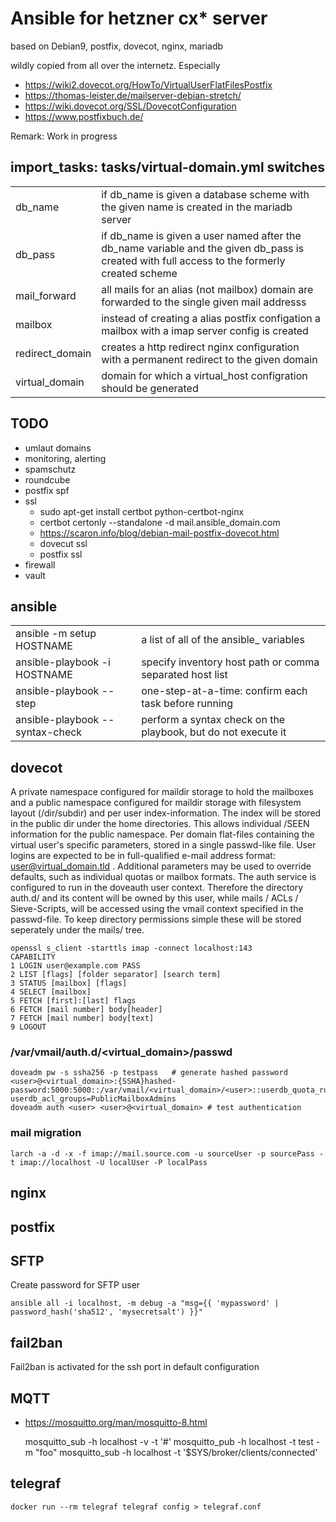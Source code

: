 # Ansible for hetzner cx* server

based on Debian9, postfix, dovecot, nginx, mariadb

wildly copied from all over the internetz. Especially

- https://wiki2.dovecot.org/HowTo/VirtualUserFlatFilesPostfix
- https://thomas-leister.de/mailserver-debian-stretch/
- https://wiki.dovecot.org/SSL/DovecotConfiguration
- https://www.postfixbuch.de/

Remark: Work in progress

## import_tasks: tasks/virtual-domain.yml switches

|                 |                                                                                                                                              |
| --------------- | -------------------------------------------------------------------------------------------------------------------------------------------- |
| db_name         | if db_name is given a database scheme with the given name is created in the mariadb server                                                   |
| db_pass         | if db_name is given a user named after the db_name variable and the given db_pass is created with full access to the formerly created scheme |
| mail_forward    | all mails for an alias (not mailbox) domain are forwarded to the single given mail addresss                                                  |
| mailbox         | instead of creating a alias postfix configation a mailbox with a imap server config is created                                               |
| redirect_domain | creates a http redirect nginx configuration with a permanent redirect to the given domain                                                    |
| virtual_domain  | domain for which a virtual_host configration should be generated                                                                             |

## TODO

- umlaut domains
- monitoring, alerting
- spamschutz
- roundcube
- postfix spf
- ssl
  - sudo apt-get install certbot python-certbot-nginx
  - certbot certonly --standalone -d mail.ansible_domain.com
  - https://scaron.info/blog/debian-mail-postfix-dovecot.html
  - dovecut ssl
  - postfix ssl
- firewall
- vault

## ansible

|                                 |                                                               |
| ------------------------------- | ------------------------------------------------------------- |
| ansible -m setup HOSTNAME       | a list of all of the ansible_ variables                       |
| ansible-playbook -i HOSTNAME    | specify inventory host path or comma separated host list      |
| ansible-playbook --step         | one-step-at-a-time: confirm each task before running          |
| ansible-playbook --syntax-check | perform a syntax check on the playbook, but do not execute it |

## dovecot

A private namespace configured for maildir storage to hold the mailboxes and a public namespace configured for maildir storage with filesystem layout (/dir/subdir) and per user index-information. The index will be stored in the public dir under the home directories. This allows individual /SEEN information for the public namespace.
Per domain flat-files containing the virtual user's specific parameters, stored in a single passwd-like file. User logins are expected to be in full-qualified e-mail address format: user@virtual_domain.tld . Additional parameters may be used to override defaults, such as individual quotas or mailbox formats.
The auth service is configured to run in the doveauth user context. Therefore the directory auth.d/ and its content will be owned by this user, while mails / ACLs / Sieve-Scripts, will be accessed using the vmail context specified in the passwd-file. To keep directory permissions simple these will be stored seperately under the mails/ tree.

    openssl s_client -starttls imap -connect localhost:143
    CAPABILITY
    1 LOGIN user@example.com PASS
    2 LIST [flags] [folder separator] [search term]
    3 STATUS [mailbox] [flags]
    4 SELECT [mailbox]
    5 FETCH [first]:[last] flags
    6 FETCH [mail number] body[header]
    7 FETCH [mail number] body[text]
    9 LOGOUT

### /var/vmail/auth.d/<virtual_domain>/passwd

    doveadm pw -s ssha256 -p testpass   # generate hashed password
    <user>@<virtual_domain>:{SSHA}hashed-password:5000:5000::/var/vmail/<virtual_domain>/<user>::userdb_quota_rule=*:storage=5G userdb_acl_groups=PublicMailboxAdmins
    doveadm auth <user> <user>@<virtual_domain> # test authentication

### mail migration

    larch -a -d -x -f imap://mail.source.com -u sourceUser -p sourcePass -t imap://localhost -U localUser -P localPass

## nginx

## postfix

## SFTP

Create password for SFTP user

    ansible all -i localhost, -m debug -a "msg={{ 'mypassword' | password_hash('sha512', 'mysecretsalt') }}"

## fail2ban

Fail2ban is activated for the ssh port in default configuration

## MQTT

- <https://mosquitto.org/man/mosquitto-8.html>

    mosquitto_sub -h localhost -v -t '#'
    mosquitto_pub -h localhost -t test -m "foo"
    mosquitto_sub -h localhost -t '$SYS/broker/clients/connected'

## telegraf

    docker run --rm telegraf telegraf config > telegraf.conf
